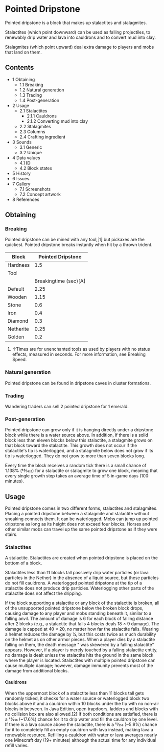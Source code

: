# Pointed Dripstone
Pointed dripstone is a block that makes up stalactites and stalagmites. 

Stalactites (which point downward) can be used as falling projectiles, to renewably drip water and lava into cauldrons and to convert mud into clay. 

Stalagmites (which point upward) deal extra damage to players and mobs that land on them. 

## Contents
- 1 Obtaining
	- 1.1 Breaking
	- 1.2 Natural generation
	- 1.3 Trading
	- 1.4 Post-generation
- 2 Usage
	- 2.1 Stalactites
		- 2.1.1 Cauldrons
		- 2.1.2 Converting mud into clay
	- 2.2 Stalagmites
	- 2.3 Columns
	- 2.4 Crafting ingredient
- 3 Sounds
	- 3.1 Generic
	- 3.2 Unique
- 4 Data values
	- 4.1 ID
	- 4.2 Block states
- 5 History
- 6 Issues
- 7 Gallery
	- 7.1 Screenshots
	- 7.2 Concept artwork
- 8 References

## Obtaining
### Breaking
Pointed dripstone can be mined with any tool,[1] but pickaxes are the quickest. Pointed dripstone breaks instantly when hit by a thrown trident. 

| Block     | Pointed Dripstone     |
|-----------|-----------------------|
| Hardness  | 1.5                   |
| Tool      |                       |
|           | Breakingtime (sec)[A] |
| Default   | 2.25                  |
| Wooden    | 1.15                  |
| Stone     | 0.6                   |
| Iron      | 0.4                   |
| Diamond   | 0.3                   |
| Netherite | 0.25                  |
| Golden    | 0.2                   |

1. ↑Times are for unenchanted tools as used by players with no status effects, measured in seconds. For more information, see Breaking Speed.

### Natural generation
Pointed dripstone can be found in dripstone caves in cluster formations.


### Trading
Wandering traders can sell 2 pointed dripstone for 1 emerald.

### Post-generation
Pointed dripstone can grow only if it is hanging directly under a dripstone block while there is a water source above. In addition, if there is a solid block less than eleven blocks below this stalactite, a stalagmite grows on that block toward the stalactite. This growth does not occur if the stalactite's tip is waterlogged, and a stalagmite below does not grow if its tip is waterlogged. They do not grow to more than seven blocks long.

Every time the block receives a random tick there is a small chance of 1.138% (64⁄5625) for a stalactite or stalagmite to grow one block, meaning that every single growth step takes an average time of 5 in-game days (100 minutes).

## Usage
Pointed dripstone comes in two different forms, stalactites and stalagmites. Placing a pointed dripstone between a stalagmite and stalactite without sneaking connects them. It can be waterlogged. Mobs can jump up pointed dripstone as long as its height does not exceed four blocks. Horses and other similar mobs can travel up the same pointed dripstone as if they were stairs.

### Stalactites
A stalactite.
Stalactites are created when pointed dripstone is placed on the bottom of a block.

Stalactites less than 11 blocks tall passively drip water particles (or lava particles in the Nether) in the absence of a liquid source, but these particles do not fill cauldrons. A waterlogged pointed dripstone at the tip of a stalactite does not produce drip particles. Waterlogging other parts of the stalactite does not affect the dripping.

If the block supporting a stalactite or any block of the stalactite is broken, all of the unsupported pointed dripstone below the broken block drops, causing damage to any player and mobs standing beneath it, similar to a falling anvil. The amount of damage is 6 for each block of falling distance after 2 blocks (e.g., a stalactite that falls 4 blocks deals 18 × 9 damage). The damage is capped at 40 × 20, no matter how far the stalactite falls. Wearing a helmet reduces the damage by 1⁄4, but this costs twice as much durability on the helmet as on other armor pieces. When a player dies by a stalactite falling on them, the death message "<player> was skewered by a falling stalactite" appears. However, if a player is merely touched by a falling stalactite entity, no damage is dealt unless the stalactite hits the ground in the same block where the player is located. Stalactites with multiple pointed dripstone can cause multiple damage; however, damage immunity prevents most of the damage from additional blocks.

#### Cauldrons
When the uppermost block of a stalactite less than 11 blocks tall gets randomly ticked, it checks for a water source or waterlogged block two blocks above it and a cauldron within 10 blocks under the tip with no non-air blocks in between. In Java Edition, open trapdoors, ladders and blocks with no collision box are also allowed.[2] If both conditions are satisfied, there is a 45⁄256 (~17.6%) chance for it to drip water and fill the cauldron by one level. If there is a lava source above the stalactite, there is a 15⁄256 (~5.9%) chance for it to completely fill an empty cauldron with lava instead, making lava a renewable resource. Refilling a cauldron with water or lava averages nearly one Minecraft day (19+ minutes) although the actual time for any individual refill varies.


